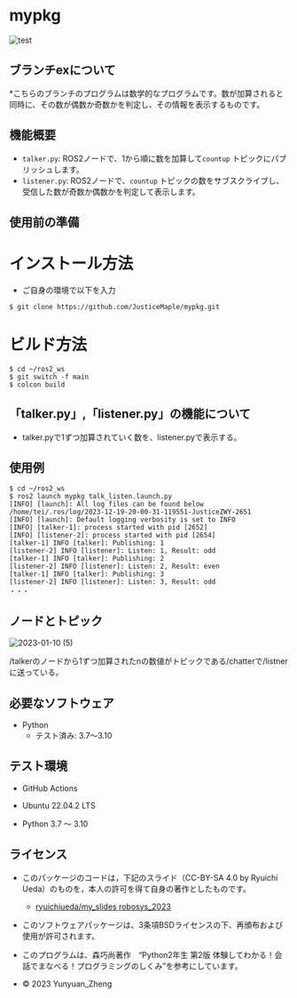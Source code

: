 # mypkg
![test](https://github.com/JusticeMaple/mypkg/actions/workflows/test.yml/badge.svg)

## ブランチexについて

*こちらのブランチのプログラムは数学的なプログラムです。数が加算されると同時に、その数が偶数か奇数かを判定し、その情報を表示するものです。

## 機能概要

- `talker.py`: ROS2ノードで、1から順に数を加算して`countup` トピックにパブリッシュします。
- `listener.py`: ROS2ノードで、`countup` トピックの数をサブスクライブし、受信した数が奇数か偶数かを判定して表示します。


## 使用前の準備
# インストール方法

* ご自身の環境で以下を入力

```
$ git clone https://github.com/JusticeMaple/mypkg.git
```
# ビルド方法
```
$ cd ~/ros2_ws
$ git switch -f main
$ colcon build
```
## 「talker.py」,「listener.py」の機能について
* talker.pyで1ずつ加算されていく数を、listener.pyで表示する。

## 使用例
```
$ cd ~/ros2_ws
$ ros2 launch mypkg talk_listen.launch.py
[INFO] [launch]: All log files can be found below /home/tei/.ros/log/2023-12-19-20-00-31-119551-JusticeZWY-2651
[INFO] [launch]: Default logging verbosity is set to INFO
[INFO] [talker-1]: process started with pid [2652]
[INFO] [listener-2]: process started with pid [2654]
[talker-1] INFO [talker]: Publishing: 1
[listener-2] INFO [listener]: Listen: 1, Result: odd
[talker-1] INFO [talker]: Publishing: 2
[listener-2] INFO [listener]: Listen: 2, Result: even
[talker-1] INFO [talker]: Publishing: 3
[listener-2] INFO [listener]: Listen: 3, Result: odd
・・・
```
## ノードとトピック
![2023-01-10 (5)](https://user-images.githubusercontent.com/115678618/211739868-ae299d5b-54cb-4f40-8130-aae515fd8d83.png)

/talkerのノードから1ずつ加算されたnの数値がトピックである/chatterで/listnerに送っている。

## 必要なソフトウェア

* Python
    * テスト済み: 3.7〜3.10

## テスト環境

* GitHub Actions

* Ubuntu 22.04.2 LTS

* Python 3.7 ～ 3.10


## ライセンス

* このパッケージのコードは，下記のスライド（CC-BY-SA 4.0 by Ryuichi Ueda）のものを，本人の許可を得て自身の著作としたものです。
  * [ryuichiueda/my_slides robosys_2023](https://github.com/ryuichiueda/my_slides/tree/master/robosys_2022)

* このソフトウェアパッケージは、3条項BSDライセンスの下、再頒布および使用が許可されます。

* このプログラムは、森巧尚著作　“Python2年生 第2版 体験してわかる！会話でまなべる！プログラミングのしくみ”を参考にしています。

* © 2023 Yunyuan_Zheng
